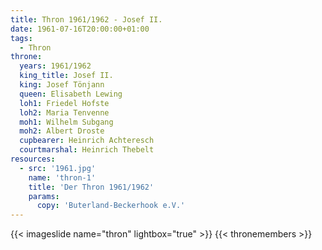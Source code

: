 ```yaml
---
title: Thron 1961/1962 - Josef II.
date: 1961-07-16T20:00:00+01:00
tags:
  - Thron
throne:
  years: 1961/1962
  king_title: Josef II.
  king: Josef Tönjann
  queen: Elisabeth Lewing
  loh1: Friedel Hofste
  loh2: Maria Tenvenne
  moh1: Wilhelm Subgang
  moh2: Albert Droste
  cupbearer: Heinrich Achteresch
  courtmarshal: Heinrich Thebelt
resources:
  - src: '1961.jpg'
    name: 'thron-1'
    title: 'Der Thron 1961/1962'
    params:
      copy: 'Buterland-Beckerhook e.V.'
---
```

{{< imageslide name="thron" lightbox="true" >}}
{{< thronemembers >}}
